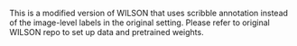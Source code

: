 This is a modified version of WILSON that uses scribble annotation instead of the image-level labels in the original setting. Please refer to original WILSON repo to set up data and pretrained weights. 
